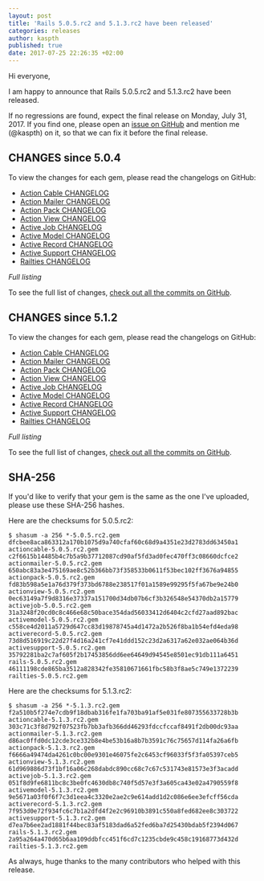```yaml
---
layout: post
title: 'Rails 5.0.5.rc2 and 5.1.3.rc2 have been released'
categories: releases
author: kaspth
published: true
date: 2017-07-25 22:26:35 +02:00
---
```


Hi everyone,

I am happy to announce that Rails 5.0.5.rc2 and 5.1.3.rc2 have been released.

If no regressions are found, expect the final release on Monday, July 31, 2017.
If you find one, please open an [issue on GitHub](https://github.com/rails/rails/issues/new)
and mention me (@kaspth) on it, so that we can fix it before the final release.

## CHANGES since 5.0.4

To view the changes for each gem, please read the changelogs on GitHub:

* [Action Cable CHANGELOG](https://github.com/rails/rails/blob/v5.0.5.rc2/actioncable/CHANGELOG.md)  
* [Action Mailer CHANGELOG](https://github.com/rails/rails/blob/v5.0.5.rc2/actionmailer/CHANGELOG.md)  
* [Action Pack CHANGELOG](https://github.com/rails/rails/blob/v5.0.5.rc2/actionpack/CHANGELOG.md)  
* [Action View CHANGELOG](https://github.com/rails/rails/blob/v5.0.5.rc2/actionview/CHANGELOG.md)  
* [Active Job CHANGELOG](https://github.com/rails/rails/blob/v5.0.5.rc2/activejob/CHANGELOG.md)  
* [Active Model CHANGELOG](https://github.com/rails/rails/blob/v5.0.5.rc2/activemodel/CHANGELOG.md)  
* [Active Record CHANGELOG](https://github.com/rails/rails/blob/v5.0.5.rc2/activerecord/CHANGELOG.md)  
* [Active Support CHANGELOG](https://github.com/rails/rails/blob/v5.0.5.rc2/activesupport/CHANGELOG.md)  
* [Railties CHANGELOG](https://github.com/rails/rails/blob/v5.0.5.rc2/railties/CHANGELOG.md)  

*Full listing*

To see the full list of changes, [check out all the commits on
GitHub](https://github.com/rails/rails/compare/v5.0.4...v5.0.5.rc2).

## CHANGES since 5.1.2

To view the changes for each gem, please read the changelogs on GitHub:

* [Action Cable CHANGELOG](https://github.com/rails/rails/blob/v5.1.3.rc2/actioncable/CHANGELOG.md)  
* [Action Mailer CHANGELOG](https://github.com/rails/rails/blob/v5.1.3.rc2/actionmailer/CHANGELOG.md)  
* [Action Pack CHANGELOG](https://github.com/rails/rails/blob/v5.1.3.rc2/actionpack/CHANGELOG.md)  
* [Action View CHANGELOG](https://github.com/rails/rails/blob/v5.1.3.rc2/actionview/CHANGELOG.md)  
* [Active Job CHANGELOG](https://github.com/rails/rails/blob/v5.1.3.rc2/activejob/CHANGELOG.md)  
* [Active Model CHANGELOG](https://github.com/rails/rails/blob/v5.1.3.rc2/activemodel/CHANGELOG.md)  
* [Active Record CHANGELOG](https://github.com/rails/rails/blob/v5.1.3.rc2/activerecord/CHANGELOG.md)  
* [Active Support CHANGELOG](https://github.com/rails/rails/blob/v5.1.3.rc2/activesupport/CHANGELOG.md)  
* [Railties CHANGELOG](https://github.com/rails/rails/blob/v5.1.3.rc2/railties/CHANGELOG.md)  

*Full listing*

To see the full list of changes, [check out all the commits on
GitHub](https://github.com/rails/rails/compare/v5.1.2...v5.1.3.rc2).

## SHA-256

If you'd like to verify that your gem is the same as the one I've uploaded,
please use these SHA-256 hashes.

Here are the checksums for 5.0.5.rc2:

```
$ shasum -a 256 *-5.0.5.rc2.gem
dfcbee8aca863312a170b1075d9a740cfaf60c68d9a4351e23d2783dd63450a1  actioncable-5.0.5.rc2.gem
c2f6615b14485b4c7b5a9b37712087cd90af5fd3ad0fec470ff3c08660dcfce2  actionmailer-5.0.5.rc2.gem
650abc83a3e475169ae8c52b366bb73f358533b0611f53bec102ff3676a94855  actionpack-5.0.5.rc2.gem
fd83b598a5e1a76d379f373bd6788e238517f01a1589e99295f5fa67be9e24b0  actionview-5.0.5.rc2.gem
0ec63149a7f9d8316e37337a151700d34db07b6cf3b326548e54370db2a15779  activejob-5.0.5.rc2.gem
31a3248f20cd0c8c466e68c50bace354dad56033412d6404c2cfd27aad892bac  activemodel-5.0.5.rc2.gem
c558ce4d2011a5729d647cc83d19878745a4d1472a2b526f8ba1b54efd4eda98  activerecord-5.0.5.rc2.gem
73d8d516919c22d27f4d16a241cf7e41ddd152c23d2a6317a62e032ae064b36d  activesupport-5.0.5.rc2.gem
35792281ba2c7af605f2b17453856dd6ee64649d94545e8501ec91db111a6451  rails-5.0.5.rc2.gem
46111198cde865ba3512a828342fe35810671661fbc58b3f8ae5c749e1372239  railties-5.0.5.rc2.gem
```

Here are the checksums for 5.1.3.rc2:

```
$ shasum -a 256 *-5.1.3.rc2.gem
f2a510b5f274e7cdb9f18dbab316fe1fa703ba91af5e031fe807355633728b3b  actioncable-5.1.3.rc2.gem
303c71c3f8d792f07523fb7bb3afb366dd46293fdccfccaf8491f2db00dc93aa  actionmailer-5.1.3.rc2.gem
d86ac0ffd0dc12cde3ce332b8e4be53b16a8b7b3591c76c75657d114fa26a6fb  actionpack-5.1.3.rc2.gem
f6666a49474da4261c0bc00e9301e46075fe2c6453cf96033f5f3fa05397ceb5  actionview-5.1.3.rc2.gem
61d969886d73f1bf16a06c268dabdc890cc68c7c67c531743e81573e3f3acadd  activejob-5.1.3.rc2.gem
051f8d9fe6811bc8c3be0fc4630db8c740f5d57e3f3a605ca43e02a4790559f8  activemodel-5.1.3.rc2.gem
9e5671a03f0f6f7c3d1eea4c3320e2ae2c9e614add1d2c086e6ee3efcff56cda  activerecord-5.1.3.rc2.gem
7f953d0e72f934fc6c7b1a2dfd4f2e2c96910b3891c550a8fed682ee8c303722  activesupport-5.1.3.rc2.gem
d7ea7b6ee2ad1881f44bec83af5183dad6a52fed6ba7d25430bdab5f2394d067  rails-5.1.3.rc2.gem
2a95a264a470d65b6aa109ddbfcc451f6cd7c1235cbde9c458c19168773d432d  railties-5.1.3.rc2.gem
```

As always, huge thanks to the many contributors who helped with this release.
